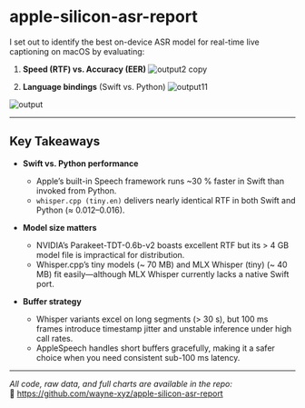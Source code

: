 # apple-silicon-asr-report


I set out to identify the best on-device ASR model for real-time live captioning on macOS by evaluating:

1. **Speed (RTF) vs. Accuracy (EER)**  ![output2 copy](https://github.com/user-attachments/assets/ccb917be-ef6a-432a-a904-dcd2d169bf73)

2. **Language bindings** (Swift vs. Python)  ![output11](https://github.com/user-attachments/assets/4319489b-ffb5-4b85-af4c-3d7f417275b8)

![output](https://github.com/user-attachments/assets/536609ee-9f10-48a0-a95e-6362f9317e02)


---

## Key Takeaways

- **Swift vs. Python performance**  
  - Apple’s built-in Speech framework runs ~30 % faster in Swift than invoked from Python.  
  - `whisper.cpp (tiny.en)` delivers nearly identical RTF in both Swift and Python (≈ 0.012–0.016).

- **Model size matters**  
  - NVIDIA’s Parakeet-TDT-0.6b-v2 boasts excellent RTF but its > 4 GB model file is impractical for distribution.  
  - Whisper.cpp’s tiny models (~ 70 MB) and MLX Whisper (tiny) (~ 40 MB) fit easily—although MLX Whisper currently lacks a native Swift port.

- **Buffer strategy**  
  - Whisper variants excel on long segments (> 30 s), but 100 ms frames introduce timestamp jitter and unstable inference under high call rates.  
  - AppleSpeech handles short buffers gracefully, making it a safer choice when you need consistent sub-100 ms latency.

---

_All code, raw data, and full charts are available in the repo:_  
🔗 https://github.com/wayne-xyz/apple-silicon-asr-report  

